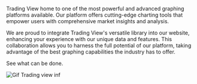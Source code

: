 Trading View home to one of the most powerful and advanced graphing platforms available. Our platform offers cutting-edge charting tools that empower users with comprehensive market insights and analysis.

We are proud to integrate Trading View's versatile library into our website, enhancing your experience with our unique data and features. This collaboration allows you to harness the full potential of our platform, taking advantage of the best graphing capabilities the industry has to offer.

See what can be done.

![Gif Trading view inf](./pictures/tradingview.gif)


